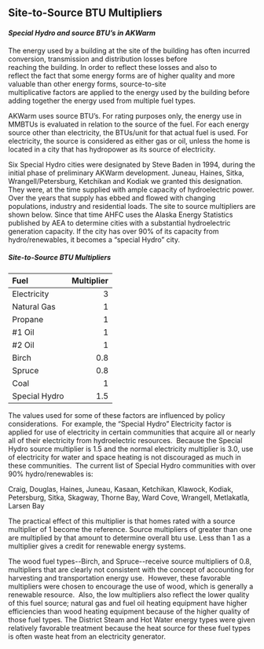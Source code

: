 <H2>Site-to-Source BTU Multipliers </H2>

_<H4>Special Hydro and source BTU’s in AKWarm</H4>_

The energy used by a building at the site of the building has often incurred conversion, transmission and distribution losses before reaching the building. In order to reflect these losses and also to reflect the fact that some energy forms are of higher quality and more valuable than other energy forms, source-to-site multiplicative factors are applied to the energy used by the building before adding together the energy used from multiple fuel types.

AKWarm uses source BTU’s. For rating purposes only, the energy use in MMBTUs is evaluated in relation to the source of the fuel. For each energy source other than electricity, the BTUs/unit for that actual fuel is used. For electricity, the source is considered as either gas or oil, unless the home is located in a city that has hydropower as its source of electricity.

Six Special Hydro cities were designated by Steve Baden in 1994, during the initial phase of preliminary AKWarm development. Juneau, Haines, Sitka, Wrangell/Petersburg, Ketchikan and Kodiak we granted this designation. They were, at the time supplied with ample capacity of hydroelectric power. Over the years that supply has ebbed and flowed with changing populations, industry and residential loads. The site to source multipliers are shown below. Since that time AHFC uses the Alaska Energy Statistics published by AEA to determine cities with a substantial hydroelectric generation capacity. If the city has over 90% of its capacity from hydro/renewables, it becomes a “special Hydro” city.

##### Site-to-Source BTU Multipliers

| Fuel          | Multiplier |
|:--------------|-----------:|
| Electricity   | 3          |
| Natural Gas   | 1          |
| Propane       | 1          |
| \#1 Oil       | 1          |
| \#2 Oil       | 1          |
| Birch         | 0.8        |
| Spruce        | 0.8        |
| Coal          | 1          |
| Special Hydro | 1.5        |

The values used for some of these factors are influenced by policy considerations.  For example, the “Special Hydro” Electricity factor is applied for use of electricity in certain communities that acquire all or nearly all of their electricity from hydroelectric resources.  Because the Special Hydro source multiplier is 1.5 and the normal electricity multiplier is 3.0, use of electricity for water and space heating is not discouraged as much in these communities.  The current list of Special Hydro communities with over 90% hydro/renewables is:

Craig, Douglas, Haines, Juneau, Kasaan, Ketchikan, Klawock, Kodiak, Petersburg, Sitka, Skagway, Thorne Bay, Ward Cove, Wrangell, Metlakatla, Larsen Bay

The practical effect of this multiplier is that homes rated with a source multiplier of 1 become the reference. Source multipliers of greater than one are multiplied by that amount to determine overall btu use. Less than 1 as a multiplier gives a credit for renewable energy systems.

The wood fuel types--Birch, and Spruce--receive source multipliers of 0.8, multipliers that are clearly not consistent with the concept of accounting for harvesting and transportation energy use.  However, these favorable multipliers were chosen to encourage the use of wood, which is generally a renewable resource.  Also, the low multipliers also reflect the lower quality of this fuel source; natural gas and fuel oil heating equipment have higher efficiencies than wood heating equipment because of the higher quality of those fuel types.
The District Steam and Hot Water energy types were given relatively favorable treatment because the heat source for these fuel types is often waste heat from an electricity generator.